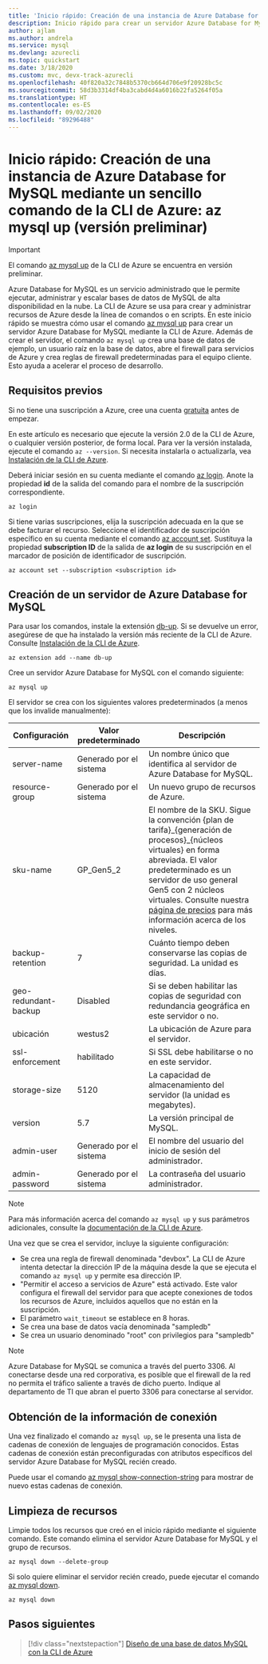 ```yaml
---
title: 'Inicio rápido: Creación de una instancia de Azure Database for MySQL mediante az mysql up'
description: Inicio rápido para crear un servidor Azure Database for MySQL mediante el comando up de la CLI (interfaz de la línea de comandos) de Azure.
author: ajlam
ms.author: andrela
ms.service: mysql
ms.devlang: azurecli
ms.topic: quickstart
ms.date: 3/18/2020
ms.custom: mvc, devx-track-azurecli
ms.openlocfilehash: 40f820a32c7848b5370cb664d706e9f20928bc5c
ms.sourcegitcommit: 58d3b3314df4ba3cabd4d4a6016b22fa5264f05a
ms.translationtype: HT
ms.contentlocale: es-ES
ms.lasthandoff: 09/02/2020
ms.locfileid: "89296488"
---
```

# <a name="quickstart-create-an-azure-database-for-mysql-using-a-simple-azure-cli-command---az-mysql-up-preview"></a>Inicio rápido: Creación de una instancia de Azure Database for MySQL mediante un sencillo comando de la CLI de Azure: az mysql up (versión preliminar)

> [!IMPORTANT]
> El comando [az mysql up](/cli/azure/ext/db-up/mysql#ext-db-up-az-mysql-up) de la CLI de Azure se encuentra en versión preliminar.

Azure Database for MySQL es un servicio administrado que le permite ejecutar, administrar y escalar bases de datos de MySQL de alta disponibilidad en la nube. La CLI de Azure se usa para crear y administrar recursos de Azure desde la línea de comandos o en scripts. En este inicio rápido se muestra cómo usar el comando [az mysql up](/cli/azure/ext/db-up/mysql#ext-db-up-az-mysql-up) para crear un servidor Azure Database for MySQL mediante la CLI de Azure. Además de crear el servidor, el comando `az mysql up` crea una base de datos de ejemplo, un usuario raíz en la base de datos, abre el firewall para servicios de Azure y crea reglas de firewall predeterminadas para el equipo cliente. Esto ayuda a acelerar el proceso de desarrollo.

## <a name="prerequisites"></a>Requisitos previos

Si no tiene una suscripción a Azure, cree una cuenta [gratuita](https://azure.microsoft.com/free/) antes de empezar.

En este artículo es necesario que ejecute la versión 2.0 de la CLI de Azure, o cualquier versión posterior, de forma local. Para ver la versión instalada, ejecute el comando `az --version`. Si necesita instalarla o actualizarla, vea [Instalación de la CLI de Azure](/cli/azure/install-azure-cli).

Deberá iniciar sesión en su cuenta mediante el comando [az login](/cli/azure/authenticate-azure-cli?view=interactive-log-in). Anote la propiedad **id** de la salida del comando para el nombre de la suscripción correspondiente.

```azurecli
az login
```

Si tiene varias suscripciones, elija la suscripción adecuada en la que se debe facturar el recurso. Seleccione el identificador de suscripción específico en su cuenta mediante el comando [az account set](/cli/azure/account). Sustituya la propiedad **subscription ID** de la salida de **az login** de su suscripción en el marcador de posición de identificador de suscripción.

```azurecli
az account set --subscription <subscription id>
```

## <a name="create-an-azure-database-for-mysql-server"></a>Creación de un servidor de Azure Database for MySQL

Para usar los comandos, instale la extensión [db-up](/cli/azure/ext/db-up). Si se devuelve un error, asegúrese de que ha instalado la versión más reciente de la CLI de Azure. Consulte [Instalación de la CLI de Azure](/cli/azure/install-azure-cli).

```azurecli
az extension add --name db-up
```

Cree un servidor Azure Database for MySQL con el comando siguiente:

```azurecli
az mysql up
```

El servidor se crea con los siguientes valores predeterminados (a menos que los invalide manualmente):

**Configuración** | **Valor predeterminado** | **Descripción**
---|---|---
server-name | Generado por el sistema | Un nombre único que identifica al servidor de Azure Database for MySQL.
resource-group | Generado por el sistema | Un nuevo grupo de recursos de Azure.
sku-name | GP_Gen5_2 | El nombre de la SKU. Sigue la convención {plan de tarifa}\_{generación de procesos}\_{núcleos virtuales} en forma abreviada. El valor predeterminado es un servidor de uso general Gen5 con 2 núcleos virtuales. Consulte nuestra [página de precios](https://azure.microsoft.com/pricing/details/mysql/) para más información acerca de los niveles.
backup-retention | 7 | Cuánto tiempo deben conservarse las copias de seguridad. La unidad es días.
geo-redundant-backup | Disabled | Si se deben habilitar las copias de seguridad con redundancia geográfica en este servidor o no.
ubicación | westus2 | La ubicación de Azure para el servidor.
ssl-enforcement | habilitado | Si SSL debe habilitarse o no en este servidor.
storage-size | 5120 | La capacidad de almacenamiento del servidor (la unidad es megabytes).
version | 5.7 | La versión principal de MySQL.
admin-user | Generado por el sistema | El nombre del usuario del inicio de sesión del administrador.
admin-password | Generado por el sistema | La contraseña del usuario administrador.

> [!NOTE]
> Para más información acerca del comando `az mysql up` y sus parámetros adicionales, consulte la [documentación de la CLI de Azure](/cli/azure/ext/db-up/mysql#ext-db-up-az-mysql-up).

Una vez que se crea el servidor, incluye la siguiente configuración:

- Se crea una regla de firewall denominada "devbox". La CLI de Azure intenta detectar la dirección IP de la máquina desde la que se ejecuta el comando `az mysql up` y permite esa dirección IP.
- "Permitir el acceso a servicios de Azure" está activado. Este valor configura el firewall del servidor para que acepte conexiones de todos los recursos de Azure, incluidos aquellos que no están en la suscripción.
- El parámetro `wait_timeout` se establece en 8 horas.
- Se crea una base de datos vacía denominada "sampledb"
- Se crea un usuario denominado "root" con privilegios para "sampledb"

> [!NOTE]
> Azure Database for MySQL se comunica a través del puerto 3306. Al conectarse desde una red corporativa, es posible que el firewall de la red no permita el tráfico saliente a través de dicho puerto. Indique al departamento de TI que abran el puerto 3306 para conectarse al servidor.

## <a name="get-the-connection-information"></a>Obtención de la información de conexión

Una vez finalizado el comando `az mysql up`, se le presenta una lista de cadenas de conexión de lenguajes de programación conocidos. Estas cadenas de conexión están preconfiguradas con atributos específicos del servidor Azure Database for MySQL recién creado.

Puede usar el comando [az mysql show-connection-string](/cli/azure/ext/db-up/mysql#ext-db-up-az-mysql-show-connection-string) para mostrar de nuevo estas cadenas de conexión.

## <a name="clean-up-resources"></a>Limpieza de recursos

Limpie todos los recursos que creó en el inicio rápido mediante el siguiente comando. Este comando elimina el servidor Azure Database for MySQL y el grupo de recursos.

```azurecli
az mysql down --delete-group
```

Si solo quiere eliminar el servidor recién creado, puede ejecutar el comando [az mysql down](/cli/azure/ext/db-up/mysql#ext-db-up-az-mysql-down).

```azurecli
az mysql down
```

## <a name="next-steps"></a>Pasos siguientes

> [!div class="nextstepaction"]
> [Diseño de una base de datos MySQL con la CLI de Azure](./tutorial-design-database-using-cli.md)
